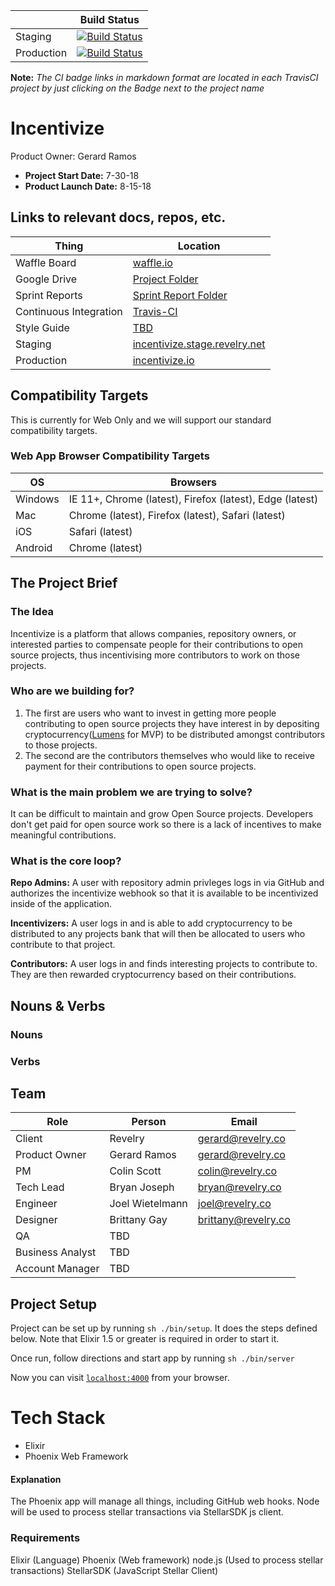 |            | Build Status                                                                                                                                                 |
| ---------- | ------------------------------------------------------------------------------------------------------------------------------------------------------------ |
| Staging    | [![Build Status](https://travis-ci.com/revelrylabs/incentivize.svg?token=eDnMwv6sT4GHB9E2RzXt&branch=master)](https://travis-ci.com/revelrylabs/incentivize) |
| Production | [![Build Status](https://travis-ci.com/revelrylabs/incentivize.svg?token=eDnMwv6sT4GHB9E2RzXt&branch=master)](https://travis-ci.com/revelrylabs/incentivize) |

**Note:** _The CI badge links in markdown format are located in each TravisCI project by just clicking on the Badge next to the project name_

# Incentivize

Product Owner: Gerard Ramos

- **Project Start Date:** 7-30-18
- **Product Launch Date:** 8-15-18

## Links to relevant docs, repos, etc.

| Thing                  | Location                                                                                             |
| ---------------------- | ---------------------------------------------------------------------------------------------------- |
| Waffle Board           | [waffle.io](https://waffle.io/revelrylabs/incentivize)                                               |
| Google Drive           | [Project Folder](https://drive.google.com/drive/u/0/folders/1lY2hz6KTeVWQ82HzeTiPBVui6xm3RISs)       |
| Sprint Reports         | [Sprint Report Folder](https://drive.google.com/drive/u/0/folders/1vb3BtxN6XlaU38Z-bfh6xluqRG5LRoc2) |
| Continuous Integration | [Travis-CI](https://travis-ci.com/revelrylabs/incentivize)                                           |
| Style Guide            | [TBD]()                                                                                              |
| Staging                | [incentivize.stage.revelry.net](https://incentivize.stage.revelry.net/)                              |
| Production             | [incentivize.io](https://incentivize.io)                                                             |

## Compatibility Targets

This is currently for Web Only and we will support our standard compatibility targets.

### Web App Browser Compatibility Targets

| OS      | Browsers                                                 |
| ------- | -------------------------------------------------------- |
| Windows | IE 11+, Chrome (latest), Firefox (latest), Edge (latest) |
| Mac     | Chrome (latest), Firefox (latest), Safari (latest)       |
| iOS     | Safari (latest)                                          |
| Android | Chrome (latest)                                          |

## The Project Brief

### The Idea

Incentivize is a platform that allows companies, repository owners, or interested parties to compensate people for their contributions to open source projects, thus incentivising more contributors to work on those projects.

### Who are we building for?

1.  The first are users who want to invest in getting more people contributing to open source projects they have interest in by depositing cryptocurrency([Lumens](https://www.stellar.org/lumens/) for MVP) to be distributed amongst contributors to those projects.
2.  The second are the contributors themselves who would like to receive payment for their contributions to open source projects.

### What is the main problem we are trying to solve?

It can be difficult to maintain and grow Open Source projects. Developers don't get paid for open source work so there is a lack of incentives to make meaningful contributions.

### What is the core loop?

**Repo Admins:** A user with repository admin privleges logs in via GitHub and authorizes the incentivize webhook so that it is available to be incentivized inside of the application.

**Incentivizers:** A user logs in and is able to add cryptocurrency to be distributed to any projects bank that will then be allocated to users who contribute to that project.

**Contributors:** A user logs in and finds interesting projects to contribute to. They are then rewarded cryptocurrency based on their contributions.

## Nouns & Verbs

### Nouns

### Verbs

## Team

| Role             | Person          | Email               |
| ---------------- | --------------- | ------------------- |
| Client           | Revelry         | gerard@revelry.co   |
| Product Owner    | Gerard Ramos    | gerard@revelry.co   |
| PM               | Colin Scott     | colin@revelry.co    |
| Tech Lead        | Bryan Joseph    | bryan@revelry.co    |
| Engineer         | Joel Wietelmann | joel@revelry.co     |
| Designer         | Brittany Gay    | brittany@revelry.co |
| QA               | TBD             |
| Business Analyst | TBD             |
| Account Manager  | TBD             |

## Project Setup

Project can be set up by running `sh ./bin/setup`. It does the steps defined below.
Note that Elixir 1.5 or greater is required in order to start it.

Once run, follow directions and start app by running `sh ./bin/server`

Now you can visit [`localhost:4000`](http://localhost:4000) from your browser.

# Tech Stack

- Elixir
- Phoenix Web Framework

#### Explanation

The Phoenix app will manage all things, including GitHub web hooks. Node will be used to process stellar transactions via StellarSDK js client.

### Requirements

Elixir (Language)
Phoenix (Web framework)
node.js (Used to process stellar transactions)
StellarSDK (JavaScript Stellar Client)
